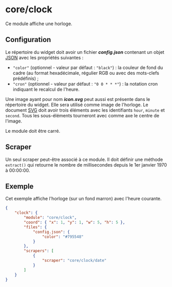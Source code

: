 # core/clock

Ce module affiche une horloge.

## Configuration

Le répertoire du widget doit avoir un fichier ***config.json*** contenant un
objet
[JSON](https://www.json.org/json-fr.html "JavaScript Object Notation") avec les
propriétés suivantes :

- `"color"` (optionnel - valeur par défaut : `"black"`) : la couleur de fond du
  cadre (au format hexadécimale, régulier RGB ou avec des mots-clefs
  prédéfinis) ;
- `"cron"` (optionnel - valeur par défaut : `"0 0 * * *"`) : la notation cron
  indiquant le recalcul de l'heure.

Une image ayant pour nom ***icon.svg*** peut aussi est présente dans le
répertoire du widget. Elle sera utilisé comme image de l'horloge. Le document
[SVG](https://www.w3.org/Graphics/SVG/) doit avoir trois éléments avec les
identifiants `hour`, `minute` et `second`. Tous les sous-éléments tourneront
avec comme axe le centre de l'image.

Le module doit être carré.

## Scraper

Un seul scraper peut-être associé à ce module. Il doit définir une méthode
`extract()` qui retourne le nombre de millisecondes depuis le 1er janvier 1970
à 00:00:00.

## Exemple

Cet exemple affiche l'horloge (sur un fond marron) avec l'heure courante.

```JSON
{
    "clock": {
        "module": "core/clock",
        "coord": { "x": 1, "y": 1, "w": 5, "h": 5 },
        "files": {
            "config.json": {
                "color": "#795548"
            }
        },
        "scrapers": [
            {
                "scraper": "core/clock/date"
            }
        ]
    }
}
```
